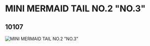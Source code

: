 # MINI MERMAID TAIL NO.2  "NO.3"
## 10107
![MINI MERMAID TAIL NO.2  "NO.3"](https://lc-www-live-s.legocdn.com/media/bricks/5/2/6000266.jpg)